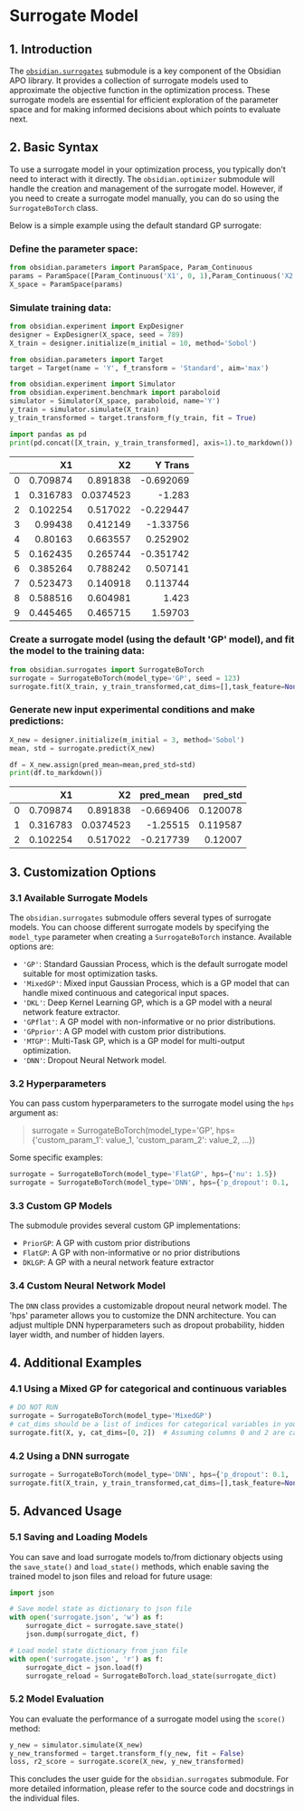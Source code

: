 # Surrogate Model

## 1. Introduction

The [`obsidian.surrogates`](https://github.com/MSDLLCpapers/obsidian/tree/main/obsidian/surrogates) submodule is a key component of the Obsidian APO library. It provides a collection of surrogate models used to approximate the objective function in the optimization process. These surrogate models are essential for efficient exploration of the parameter space and for making informed decisions about which points to evaluate next.

## 2. Basic Syntax

To use a surrogate model in your optimization process, you typically don't need to interact with it directly. The `obsidian.optimizer` submodule will handle the creation and management of the surrogate model. However, if you need to create a surrogate model manually, you can do so using the `SurrogateBoTorch` class. 

Below is a simple example using the default standard GP surrogate:

### Define the parameter space:
```python
from obsidian.parameters import ParamSpace, Param_Continuous
params = ParamSpace([Param_Continuous('X1', 0, 1),Param_Continuous('X2', 0, 1)])
X_space = ParamSpace(params)
```

### Simulate training data:
```python
from obsidian.experiment import ExpDesigner
designer = ExpDesigner(X_space, seed = 789)
X_train = designer.initialize(m_initial = 10, method='Sobol')

from obsidian.parameters import Target
target = Target(name = 'Y', f_transform = 'Standard', aim='max')

from obsidian.experiment import Simulator
from obsidian.experiment.benchmark import paraboloid
simulator = Simulator(X_space, paraboloid, name='Y')
y_train = simulator.simulate(X_train)
y_train_transformed = target.transform_f(y_train, fit = True)

import pandas as pd
print(pd.concat([X_train, y_train_transformed], axis=1).to_markdown())
```

|    |       X1 |        X2 |   Y Trans |
|---:|---------:|----------:|----------:|
|  0 | 0.709874 | 0.891838  | -0.692069 |
|  1 | 0.316783 | 0.0374523 | -1.283    |
|  2 | 0.102254 | 0.517022  | -0.229447 |
|  3 | 0.99438  | 0.412149  | -1.33756  |
|  4 | 0.80163  | 0.663557  |  0.252902 |
|  5 | 0.162435 | 0.265744  | -0.351742 |
|  6 | 0.385264 | 0.788242  |  0.507141 |
|  7 | 0.523473 | 0.140918  |  0.113744 |
|  8 | 0.588516 | 0.604981  |  1.423    |
|  9 | 0.445465 | 0.465715  |  1.59703  |


### Create a surrogate model (using the default 'GP' model), and fit the model to the training  data:
```python
from obsidian.surrogates import SurrogateBoTorch
surrogate = SurrogateBoTorch(model_type='GP', seed = 123)
surrogate.fit(X_train, y_train_transformed,cat_dims=[],task_feature=None)
```

### Generate new input experimental conditions and make predictions:
```python
X_new = designer.initialize(m_initial = 3, method='Sobol')
mean, std = surrogate.predict(X_new)

df = X_new.assign(pred_mean=mean,pred_std=std)
print(df.to_markdown())
```

|    |       X1 |        X2 |   pred_mean |   pred_std |
|---:|---------:|----------:|------------:|-----------:|
|  0 | 0.709874 | 0.891838  |   -0.669406 |   0.120078 |
|  1 | 0.316783 | 0.0374523 |   -1.25515  |   0.119587 |
|  2 | 0.102254 | 0.517022  |   -0.217739 |   0.12007  |


## 3. Customization Options

### 3.1 Available Surrogate Models

The `obsidian.surrogates` submodule offers several types of surrogate models.
You can choose different surrogate models by specifying the `model_type` parameter when creating a `SurrogateBoTorch` instance. 
Available options are:

- `'GP'`: Standard Gaussian Process, which is the default surrogate model suitable for most optimization tasks.
- `'MixedGP'`: Mixed input Gaussian Process, which is a GP model that can handle mixed continuous and categorical input spaces.
- `'DKL'`: Deep Kernel Learning GP, which is a GP model with a neural network feature extractor.
- `'GPflat'`: A GP model with non-informative or no prior distributions.
- `'GPprior'`: A GP model with custom prior distributions.
- `'MTGP'`: Multi-Task GP, which is a GP model for multi-output optimization.
- `'DNN'`: Dropout Neural Network model.

### 3.2 Hyperparameters

You can pass custom hyperparameters to the surrogate model using the `hps` argument as:
> surrogate = SurrogateBoTorch(model_type='GP', hps={'custom_param_1': value_1, 'custom_param_2': value_2, ...})

Some specific examples:
```python
surrogate = SurrogateBoTorch(model_type='FlatGP', hps={'nu': 1.5})
surrogate = SurrogateBoTorch(model_type='DNN', hps={'p_dropout': 0.1, 'h_width': 15, 'h_layers': 4, 'num_outputs': 2})
```

### 3.3 Custom GP Models

The submodule provides several custom GP implementations:

- `PriorGP`: A GP with custom prior distributions
- `FlatGP`: A GP with non-informative or no prior distributions
- `DKLGP`: A GP with a neural network feature extractor

### 3.4 Custom Neural Network Model

The `DNN` class provides a customizable dropout neural network model. 
The 'hps' parameter allows you to customize the DNN architecture. 
You can adjust multiple DNN hyperparameters such as dropout probability, hidden layer width, and number of hidden layers. 

## 4. Additional Examples


### 4.1 Using a Mixed GP for categorical and continuous variables

```python
# DO NOT RUN
surrogate = SurrogateBoTorch(model_type='MixedGP')
# cat_dims should be a list of indices for categorical variables in your input space
surrogate.fit(X, y, cat_dims=[0, 2])  # Assuming columns 0 and 2 are categorical
```

### 4.2 Using a DNN surrogate

```python
surrogate = SurrogateBoTorch(model_type='DNN', hps={'p_dropout': 0.1, 'h_width': 32, 'h_layers': 3})
surrogate.fit(X_train, y_train_transformed,cat_dims=[],task_feature=None)
```

## 5. Advanced Usage

### 5.1 Saving and Loading Models

You can save and load surrogate models to/from dictionary objects using the `save_state()` and `load_state()` methods, 
which enable saving the trained model to json files and reload for future usage:

```python
import json

# Save model state as dictionary to json file
with open('surrogate.json', 'w') as f:
    surrogate_dict = surrogate.save_state()
    json.dump(surrogate_dict, f)

# Load model state dictionary from json file
with open('surrogate.json', 'r') as f:
    surrogate_dict = json.load(f)
    surrogate_reload = SurrogateBoTorch.load_state(surrogate_dict)
```

### 5.2 Model Evaluation

You can evaluate the performance of a surrogate model using the `score()` method:

```python
y_new = simulator.simulate(X_new)
y_new_transformed = target.transform_f(y_new, fit = False)
loss, r2_score = surrogate.score(X_new, y_new_transformed)
```

This concludes the user guide for the `obsidian.surrogates` submodule. For more detailed information, please refer to the source code and docstrings in the individual files.